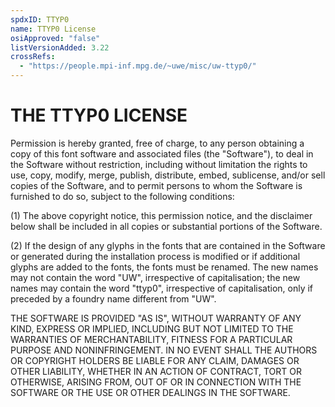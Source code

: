 ```yaml
---
spdxID: TTYP0
name: TTYP0 License
osiApproved: "false"
listVersionAdded: 3.22
crossRefs: 
  - "https://people.mpi-inf.mpg.de/~uwe/misc/uw-ttyp0/"
---
```


# THE TTYP0 LICENSE

Permission is hereby granted, free of charge, to any person obtaining a copy of this font software and associated files (the "Software"), to deal in the Software without restriction, including without limitation the rights to use, copy, modify, merge, publish, distribute, embed, sublicense, and/or sell copies of the Software, and to permit persons to whom the Software is furnished to do so, subject to the following conditions:

(1)
  The above copyright notice, this permission notice, and the disclaimer below shall be included in all copies or substantial portions of the Software.

(2)
  If the design of any glyphs in the fonts that are contained in the Software or generated during the installation process is modified or if additional glyphs are added to the fonts, the fonts must be renamed. The new names may not contain the word "UW", irrespective of capitalisation; the new names may contain the word "ttyp0", irrespective of capitalisation, only if preceded by a foundry name different from "UW".

  THE SOFTWARE IS PROVIDED "AS IS", WITHOUT WARRANTY OF ANY KIND, EXPRESS OR IMPLIED, INCLUDING BUT NOT LIMITED TO THE WARRANTIES OF MERCHANTABILITY, FITNESS FOR A PARTICULAR PURPOSE AND NONINFRINGEMENT. IN NO EVENT SHALL THE AUTHORS OR COPYRIGHT HOLDERS BE LIABLE FOR ANY CLAIM, DAMAGES OR OTHER LIABILITY, WHETHER IN AN ACTION OF CONTRACT, TORT OR OTHERWISE, ARISING FROM, OUT OF OR IN CONNECTION WITH THE SOFTWARE OR THE USE OR OTHER DEALINGS IN THE SOFTWARE.
